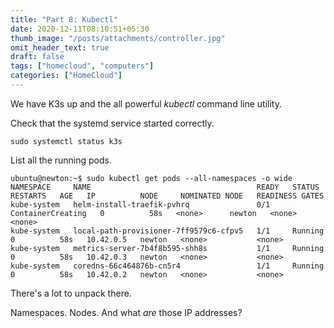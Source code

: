 ```yaml
---
title: "Part 8: Kubectl"
date: 2020-12-11T08:10:51+05:30
thumb_image: "/posts/attachments/controller.jpg"
omit_header_text: true
draft: false
tags: ["homecloud", "computers"]
categories: ["HomeCloud"]
---
```


We have K3s up and the all powerful *kubectl* command line utility. 

Check that the systemd service started correctly.

```
sudo systemctl status k3s
```

List all the running pods.

```
ubuntu@newton:~$ sudo kubectl get pods --all-namespaces -o wide
NAMESPACE     NAME                                     READY   STATUS              RESTARTS   AGE   IP          NODE     NOMINATED NODE   READINESS GATES
kube-system   helm-install-traefik-pvhrq               0/1     ContainerCreating   0          58s   <none>      newton   <none>           <none>
kube-system   local-path-provisioner-7ff9579c6-cfpv5   1/1     Running             0          58s   10.42.0.5   newton   <none>           <none>
kube-system   metrics-server-7b4f8b595-shh8s           1/1     Running             0          58s   10.42.0.3   newton   <none>           <none>
kube-system   coredns-66c464876b-cn5r4                 1/1     Running             0          58s   10.42.0.2   newton   <none>           <none>
```

There's a lot to unpack there. 

Namespaces. Nodes. And what *are* those IP addresses? 

